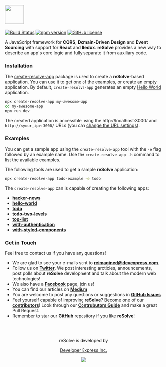 
# [<img src="https://user-images.githubusercontent.com/15689049/29659048-ad0d158a-88c5-11e7-9354-dbe4bb105ad7.png" height="60">](https://github.com/reimagined/resolve/)

[![Build Status](https://travis-ci.org/reimagined/resolve.svg?branch=master)](https://travis-ci.org/reimagined/resolve) [![npm version](https://badge.fury.io/js/create-resolve-app.svg)](https://badge.fury.io/js/create-resolve-app) [![GitHub license](https://img.shields.io/badge/license-MIT-blue.svg)](https://raw.githubusercontent.com/reimagined/resolve/master/LICENSE)

A JavaScript framework for **CQRS**, **Domain-Driven Design** and **Event Sourcing** with support for **React** and **Redux**. **reSolve** provides a new way to describe an app's core logic and fully separate it from auxiliary code.

### <a name="installation">Installation</a>

The [create-resolve-app](packages/create-resolve-app) package is used to create a **reSolve**-based application. You can use it to get one of the examples, or create an empty application. By default, `create-resolve-app` generates an empty [Hello World](https://github.com/reimagined/resolve/tree/master/examples/hello-world) application.

```sh
npx create-resolve-app my-awesome-app
cd my-awesome-app
npm run dev
```

The created application is accessible using the http://localhost:3000/ and `http://<your_ip>:3000/` URLs (you can [change the URL settings](https://github.com/reimagined/resolve/blob/master/docs/API%20References.md)).

### <a name="examples">Examples</a>

You can get a sample app using the `create-resolve-app` tool with the `-e` flag followed by an example name. Use the `create-resolve-app -h` command to list the available examples.

The following tools are used to get a sample **reSolve** application:

```sh
npx create-resolve-app todo-example -e todo
```

The `create-resolve-app` can is capable of creating the following apps:

* [**hacker-news**](https://github.com/reimagined/resolve/tree/master/examples/hacker-news)
* [**hello-world**](https://github.com/reimagined/resolve/tree/master/examples/hello-world)
* [**todo**](https://github.com/reimagined/resolve/tree/master/examples/todo)
* [**todo-two-levels**](https://github.com/reimagined/resolve/tree/master/examples/todo-two-levels)
* [**top-list**](https://github.com/reimagined/resolve/tree/master/examples/top-list)
* [**with-authentication**](https://github.com/reimagined/resolve/tree/master/examples/with-authentication)
* [**with-styled-components**](https://github.com/reimagined/resolve/tree/master/examples/with-styled-components)

### <a name="get-in-touch">**Get in Touch**</a>

Feel free to contact us if you have any questions!

* We are glad to see your e-mails sent to **reimagined@devexpress.com**.
* Follow us on [**Twitter**](https://twitter.com/resolvejs). We post interesting arcticles, announcements, post polls about **reSolve** development and talk about the modern web technologies!
* We also have a [**Facebook**](https://www.facebook.com/resolvejs/) page, join us!
* You can find our articles on [**Medium**](https://medium.com/resolvejs)
* You are welcome to post any questions or suggestions in [**GitHub Issues**](https://github.com/reimagined/resolve/issues)
* Feel yourself capable of improving **reSolve**? Become one of our [**contributors**](https://github.com/reimagined/resolve/pulls)! Look through our [**Contrubutors Guide**](https://github.com/reimagined/resolve/blob/master/docs/Contributors%20Guide.md) and make a great Pull Request.
* Remember to star our **GitHub** repository if you like **reSolve**!

<br/>
<br/>
<p align="center">reSolve is developed by</p>
<p align="center"><a href="https://devexpress.com">Developer Express Inc.</a></p>
<p align="center"><img src="https://user-images.githubusercontent.com/19663260/38686793-dd31fb22-3e7d-11e8-8f26-33606ad82a16.png"></p>
